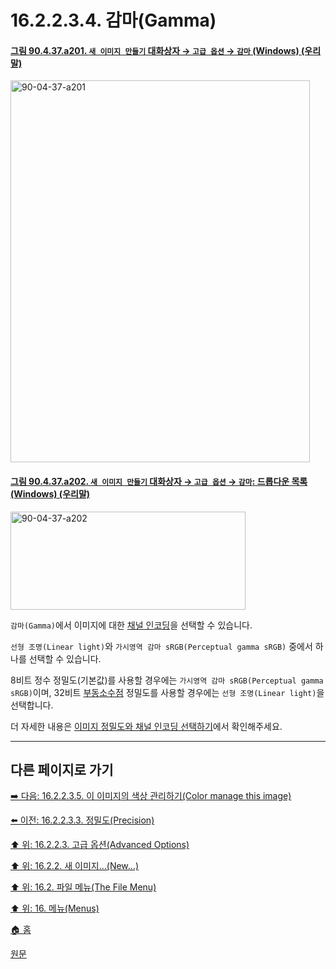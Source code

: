 # 16.2.2.3.4. 감마(Gamma)

<a id="90-04-37-a201"></a>

#### [그림 90.4.37.a201. `새 이미지 만들기` 대화상자 → `고급 옵션` → `감마` (Windows) (우리말)](./90-04-0037-create_a_new_image.md#90-04-37-a201)
<img width="479" height="611" alt="90-04-37-a201" src="https://github.com/user-attachments/assets/7d05088a-e994-4f60-947b-9839a9e384a0" />

<a id="90-04-37-a202"></a>

#### [그림 90.4.37.a202. `새 이미지 만들기` 대화상자 → `고급 옵션` → `감마`: 드롭다운 목록 (Windows) (우리말)](./90-04-0037-create_a_new_image.md#90-04-37-a202)
<img width="376" height="157" alt="90-04-37-a202" src="https://github.com/user-attachments/assets/43f8587b-29d8-4501-b95a-feb1dfc90c83" />

`감마(Gamma)`에서 이미지에 대한 [채널 인코딩](./19-glossaryx-channel_encoding.md)을 선택할 수 있습니다.

`선형 조명(Linear light)`와 `가시영역 감마 sRGB(Perceptual gamma sRGB)` 중에서 하나를 선택할 수 있습니다.

8비트 정수 정밀도(기본값)를 사용할 경우에는 `가시영역 감마 sRGB(Perceptual gamma sRGB)`이며, 32비트 [부동소수점](./19-glossaryx-floating_point.md) 정밀도를 사용할 경우에는 `선형 조명(Linear light)`을 선택합니다. 

더 자세한 내용은 [이미지 정밀도와 채널 인코딩 선택하기](./16-06-07-03-choosing_the_image_precision_and_channel_encoding.md)에서 확인해주세요.

***

## 다른 페이지로 가기

[➡️ 다음: 16.2.2.3.5. 이 이미지의 색상 관리하기(Color manage this image)](./16-02-02-03-05-color_manage_this_image.md)

[⬅️ 이전: 16.2.2.3.3. 정밀도(Precision)](./16-02-02-03-03-precision.md)

[⬆️ 위: 16.2.2.3. 고급 옵션(Advanced Options)](./16-02-02-03-00-advanced_options.md)

[⬆️ 위: 16.2.2. 새 이미지…(New…)](./16-02-02-00-new.md)

[⬆️ 위: 16.2. 파일 메뉴(The File Menu)](./16-02-00-the-file-menu.md)

[⬆️ 위: 16. 메뉴(Menus)](./16-00-menus.md)

[🏠 홈](./00-home.md)

[원문](https://docs.gimp.org/2.10/ko/gimp-file-new.html#idm22657)